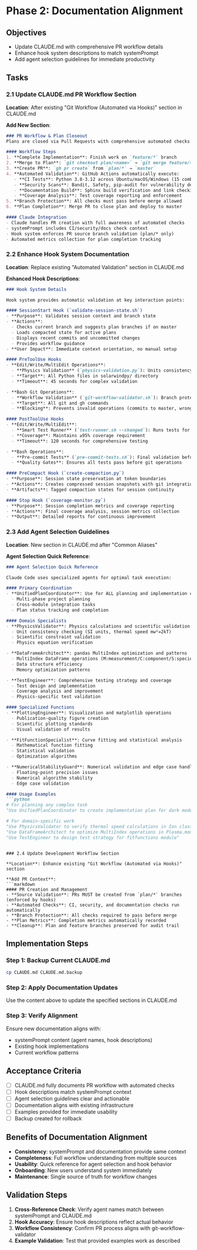 # Phase 2: Documentation Alignment

## Objectives
- Update CLAUDE.md with comprehensive PR workflow details
- Enhance hook system descriptions to match systemPrompt
- Add agent selection guidelines for immediate productivity

## Tasks

### 2.1 Update CLAUDE.md PR Workflow Section

**Location**: After existing "Git Workflow (Automated via Hooks)" section in CLAUDE.md

**Add New Section**:
```markdown
### PR Workflow & Plan Closeout
Plans are closed via Pull Requests with comprehensive automated checks:

#### Workflow Steps
1. **Complete Implementation**: Finish work on `feature/*` branch
2. **Merge to Plan**: `git checkout plan/<name>` → `git merge feature/<name>`
3. **Create PR**: `gh pr create` from `plan/*` → `master`
4. **Automated Validation**: GitHub Actions automatically execute:
   - **CI Tests**: Python 3.8-3.12 across Ubuntu/macOS/Windows (15 combinations)
   - **Security Scans**: Bandit, Safety, pip-audit for vulnerability detection
   - **Documentation Build**: Sphinx build verification and link checking
   - **Coverage Analysis**: Test coverage reporting and enforcement
5. **Branch Protection**: All checks must pass before merge allowed
6. **Plan Completion**: Merge PR to close plan and deploy to master

#### Claude Integration
- Claude handles PR creation with full awareness of automated checks
- systemPrompt includes CI/security/docs check context
- Hook system enforces PR source branch validation (plan/* only)
- Automated metrics collection for plan completion tracking
```

### 2.2 Enhance Hook System Documentation

**Location**: Replace existing "Automated Validation" section in CLAUDE.md

**Enhanced Hook Descriptions**:
```markdown
### Hook System Details

Hook system provides automatic validation at key interaction points:

#### SessionStart Hook (`validate-session-state.sh`)
- **Purpose**: Validates session context and branch state
- **Actions**: 
  - Checks current branch and suggests plan branches if on master
  - Loads compacted state for active plans
  - Displays recent commits and uncommitted changes
  - Provides workflow guidance
- **User Impact**: Immediate context orientation, no manual setup

#### PreToolUse Hooks
- **Edit/Write/MultiEdit Operations**:
  - **Physics Validation** (`physics-validation.py`): Units consistency, constraint checking
  - **Target**: All Python files in solarwindpy/ directory
  - **Timeout**: 45 seconds for complex validation

- **Bash Git Operations**:
  - **Workflow Validation** (`git-workflow-validator.sh`): Branch protection, PR validation
  - **Target**: All git and gh commands
  - **Blocking**: Prevents invalid operations (commits to master, wrong PR sources)

#### PostToolUse Hooks
- **Edit/Write/MultiEdit**:
  - **Smart Test Runner** (`test-runner.sh --changed`): Runs tests for modified files
  - **Coverage**: Maintains ≥95% coverage requirement
  - **Timeout**: 120 seconds for comprehensive testing

- **Bash Operations**:
  - **Pre-commit Tests** (`pre-commit-tests.sh`): Final validation before commits
  - **Quality Gates**: Ensures all tests pass before git operations

#### PreCompact Hook (`create-compaction.py`)
- **Purpose**: Session state preservation at token boundaries
- **Actions**: Creates compressed session snapshots with git integration
- **Artifacts**: Tagged compaction states for session continuity

#### Stop Hook (`coverage-monitor.py`)
- **Purpose**: Session completion metrics and coverage reporting
- **Actions**: Final coverage analysis, session metrics collection
- **Output**: Detailed reports for continuous improvement
```

### 2.3 Add Agent Selection Guidelines

**Location**: New section in CLAUDE.md after "Common Aliases"

**Agent Selection Quick Reference**:
```markdown
### Agent Selection Quick Reference

Claude Code uses specialized agents for optimal task execution:

#### Primary Coordination
- **UnifiedPlanCoordinator**: Use for ALL planning and implementation coordination
  - Multi-phase project planning
  - Cross-module integration tasks  
  - Plan status tracking and completion

#### Domain Specialists
- **PhysicsValidator**: Physics calculations and scientific validation
  - Unit consistency checking (SI units, thermal speed mw²=2kT)
  - Scientific constraint validation
  - Physics equation verification

- **DataFrameArchitect**: pandas MultiIndex optimization and patterns
  - MultiIndex DataFrame operations (M:measurement/C:component/S:species)
  - Data structure efficiency
  - Memory optimization patterns

- **TestEngineer**: Comprehensive testing strategy and coverage
  - Test design and implementation
  - Coverage analysis and improvement
  - Physics-specific test validation

#### Specialized Functions
- **PlottingEngineer**: Visualization and matplotlib operations
  - Publication-quality figure creation
  - Scientific plotting standards
  - Visual validation of results

- **FitFunctionSpecialist**: Curve fitting and statistical analysis
  - Mathematical function fitting
  - Statistical validation
  - Optimization algorithms

- **NumericalStabilityGuard**: Numerical validation and edge case handling
  - Floating-point precision issues
  - Numerical algorithm stability
  - Edge case validation

#### Usage Examples
```python
# For planning any complex task
"Use UnifiedPlanCoordinator to create implementation plan for dark mode feature"

# For domain-specific work  
"Use PhysicsValidator to verify thermal speed calculations in Ion class"
"Use DataFrameArchitect to optimize MultiIndex operations in Plasma.moments()"
"Use TestEngineer to design test strategy for fitfunctions module"
```
```

### 2.4 Update Development Workflow Section

**Location**: Enhance existing "Git Workflow (Automated via Hooks)" section

**Add PR Context**:
```markdown
#### PR Creation and Management
- **Source Validation**: PRs MUST be created from `plan/*` branches (enforced by hooks)
- **Automated Checks**: CI, security, and documentation checks run automatically
- **Branch Protection**: All checks required to pass before merge
- **Plan Metrics**: Completion metrics automatically recorded
- **Cleanup**: Plan and feature branches preserved for audit trail
```

## Implementation Steps

### Step 1: Backup Current CLAUDE.md
```bash
cp CLAUDE.md CLAUDE.md.backup
```

### Step 2: Apply Documentation Updates
Use the content above to update the specified sections in CLAUDE.md

### Step 3: Verify Alignment
Ensure new documentation aligns with:
- systemPrompt content (agent names, hook descriptions)
- Existing hook implementations
- Current workflow patterns

## Acceptance Criteria
- [ ] CLAUDE.md fully documents PR workflow with automated checks
- [ ] Hook descriptions match systemPrompt context
- [ ] Agent selection guidelines clear and actionable  
- [ ] Documentation aligns with existing infrastructure
- [ ] Examples provided for immediate usability
- [ ] Backup created for rollback

## Benefits of Documentation Alignment
- **Consistency**: systemPrompt and documentation provide same context
- **Completeness**: Full workflow understanding from multiple sources
- **Usability**: Quick reference for agent selection and hook behavior
- **Onboarding**: New users understand system immediately
- **Maintenance**: Single source of truth for workflow changes

## Validation Steps
1. **Cross-Reference Check**: Verify agent names match between systemPrompt and CLAUDE.md
2. **Hook Accuracy**: Ensure hook descriptions reflect actual behavior
3. **Workflow Consistency**: Confirm PR process aligns with git-workflow-validator
4. **Example Validation**: Test that provided examples work as described